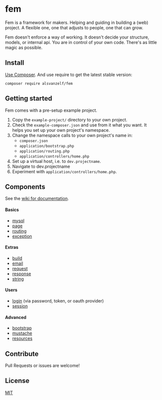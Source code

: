 # fem

Fem is a framework for makers.
Helping and guiding in building a (web) project.
A flexible one, one that adjusts to people, one that can grow.

Fem doesn't enforce a way of working.
It doesn't decide your structure, models, or internal api.
You are in control of your own code.
There's as little magic as possible.


## Install

[Use Composer](http://getcomposer.org/). And use require to get the latest stable version:

```
composer require alsvanzelf/fem
```


## Getting started

Fem comes with a pre-setup example project.

1. Copy the `example-project/` directory to your own project.
2. Check the `example-composer.json` and use from it what you want.
   It helps you set up your own project's namespace.
3. Change the namespace calls to your own project's name in:
   - `composer.json`
   - `application/bootstrap.php`
   - `application/routing.php`
   - `application/controllers/home.php`
4. Set up a virtual host, i.e. to `dev.projectname`.
5. Navigate to dev.projectname
6. Experiment with `application/controllers/home.php`.


## Components

See the [wiki for documentation](https://github.com/lode/fem/wiki).

#### Basics

- [mysql](https://github.com/lode/fem/wiki/mysql)
- [page](https://github.com/lode/fem/wiki/page)
- [routing](https://github.com/lode/fem/wiki/routing)
- [exception](https://github.com/lode/fem/wiki/exception)

#### Extras

- [build](https://github.com/lode/fem/wiki/build)
- [email](https://github.com/lode/fem/wiki/email)
- [request](https://github.com/lode/fem/wiki/request)
- [response](https://github.com/lode/fem/wiki/response)
- [string](https://github.com/lode/fem/wiki/string)

#### Users

- [login](https://github.com/lode/fem/wiki/login) (via password, token, or oauth provider)
- [session](https://github.com/lode/fem/wiki/session)

#### Advanced

- [bootstrap](https://github.com/lode/fem/wiki/bootstrap)
- [mustache](https://github.com/lode/fem/wiki/mustache)
- [resources](https://github.com/lode/fem/wiki/resources)


## Contribute

Pull Requests or issues are welcome!


## License

[MIT](/LICENSE)

